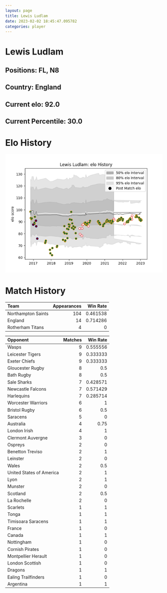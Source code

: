 ```yaml
---  
layout: page  
title: Lewis Ludlam  
date: 2023-02-02 18:45:47.095782  
categories: player  
---
```

# Lewis Ludlam

## Positions: FL, N8

## Country: England

## Current elo: 92.0

## Current Percentile: 30.0

# Elo History


![elo history](history_LewisLudlam.png)
# Match History


| Team               |   Appearances |   Win Rate |
|:-------------------|--------------:|-----------:|
| Northampton Saints |           104 |   0.461538 |
| England            |            14 |   0.714286 |
| Rotherham Titans   |             4 |   0        |

| Opponent                 |   Matches |   Win Rate |
|:-------------------------|----------:|-----------:|
| Wasps                    |         9 |   0.555556 |
| Leicester Tigers         |         9 |   0.333333 |
| Exeter Chiefs            |         9 |   0.333333 |
| Gloucester Rugby         |         8 |   0.5      |
| Bath Rugby               |         8 |   0.5      |
| Sale Sharks              |         7 |   0.428571 |
| Newcastle Falcons        |         7 |   0.571429 |
| Harlequins               |         7 |   0.285714 |
| Worcester Warriors       |         6 |   1        |
| Bristol Rugby            |         6 |   0.5      |
| Saracens                 |         5 |   0        |
| Australia                |         4 |   0.75     |
| London Irish             |         4 |   1        |
| Clermont Auvergne        |         3 |   0        |
| Ospreys                  |         2 |   0        |
| Benetton Treviso         |         2 |   1        |
| Leinster                 |         2 |   0        |
| Wales                    |         2 |   0.5      |
| United States of America |         2 |   1        |
| Lyon                     |         2 |   1        |
| Munster                  |         2 |   0        |
| Scotland                 |         2 |   0.5      |
| La Rochelle              |         2 |   0        |
| Scarlets                 |         1 |   1        |
| Tonga                    |         1 |   1        |
| Timisoara Saracens       |         1 |   1        |
| France                   |         1 |   0        |
| Canada                   |         1 |   1        |
| Nottingham               |         1 |   0        |
| Cornish Pirates          |         1 |   0        |
| Montpellier Herault      |         1 |   0        |
| London Scottish          |         1 |   0        |
| Dragons                  |         1 |   1        |
| Ealing Trailfinders      |         1 |   0        |
| Argentina                |         1 |   1        |